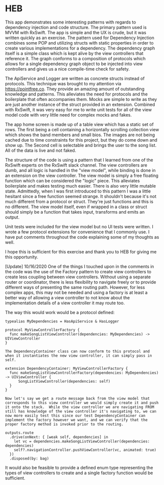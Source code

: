# HEB

This app demonstrates some interesting patterns with regards to dependency injection and code structure.  The primary pattern used is MVVM with RxSwift.  The app is simple and the UX is crude, but it was written quickly as an exercise.  The pattern used for Dependency Injection combines some POP and utilizing structs with static properties in order to create various implementations for a dependency.  The dependency graph itself is a simple class which is kept alive by the view controllers that reference it. The graph conforms to a composition of protocols which allows for a single dependency graph object to be injected into view controllers and gives us a nice compile-time check for safety.  

The ApiService and Logger are written as concrete structs instead of protocols.  This technique was brought to my attention via https://pointfree.co.  They provide an amazing amount of outstanding knowledge and patterns.  This alleviates the need for protocols and the boilerplate that often accompanies them.  Mocks are simple to write as they are just another instance of the struct provided in an extension.  Combined with RxSwift, it was very easy for me to write unit tests for all of the view model code with very little need for complex mocks and fakes.

The app home screen is made up of a table view which has a static set of rows.  The first being a cell containing a horizontally scrolling collection view which shows the band members and small bios.  The images are not being cached due to time constraints for this project, but they do come down and show up.  The Second cell is selectable and brings the user to the song list.  All of the data is live and not faked.

The structure of the code is using a pattern that I learned from one of the RxSwift experts on the RxSwift slack channel.  The view controllers are dumb, and all logic is handled in the "view model", while binding is done in an extension on the view controller.  The view model is simply a free floating function which can be considered the "logic" piece.  This alleviates boilerplate and makes testing much easier.  There is also very little mutable state.  Admittedly, when I was first introduced to this pattern I was a little hesitant since a free function seemed strange.  It shouldn't because it's not much different from a protocol or struct.  They're just functions and this is no different.  The view model itself, even if wrapped in a class or struct should simply be a function that takes input, transforms and emits an output. 

Unit tests were included for the view model but no UI tests were written.  I wrote a few protocol extensions for convenience that I commonly use. I have put comments throughout the code explaining some of my thoughts as well. 

I hope this is sufficient for this exercise and thank you to HEB for giving me this opportunity.

[Update] 10/16/2020
One of the things I touched upon in the comments in the code was the use of the Factory pattern to create view controllers to create less coupling between view controllers.  Without using a separate router or coordinator, there is less flexibility to navigate freely or to provide different ways of presenting the same routing path.  However, for less complex apps, this may not be needed and using a factory is at least a better way of allowing a view controller to not know about the implementation details of a view controller it may route too.

The way this would work would be a protocol defined:

````
typealias MyDependencies = HasApiService & HasLogger

protocol MyViewControllerFactory {
  func makeSongListViewController(dependencies: MyDependencies) -> UIViewController
}

The DependencyContainer class can now conform to this protocol and when it instantiates the new view controller, it can simply pass in self.

extension DependencyContainer: MyViewControllerFactory {
  func makeSongListViewControllerFactory(dependencies: MyDependencies) -> UIViewController {
      SongListViewController(dependencies: self)
  }
}

Now let's say we get a route message back from the view model that corresponds to this view controller we would simply create it and push it onto the stack.  While the view controller we are navigating FROM still has knowledge of the view controller it's navigating to, we can now more easily test this since our test DependencyContainer can implement the factory however we want, and we can verify that the proper factory method is invoked prior to the routing.

outputs.route
  .drive(onNext: { [weak self, dependencies] in
    let vc = dependencies.makeSongListViewController(dependencies: dependencies)
    self?.navigationController.pushViewController(vc, animated: true)
  })
  .disposed(by: bag)
````
It would also be feasible to provide a defined enum type representing the types of view controllers to create and a single factory function would be sufficient.

